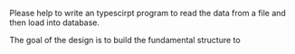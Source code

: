 Please help to write an typescirpt program to read the data from a file and then load into database.

The goal of the design is to build the fundamental structure to
